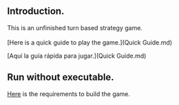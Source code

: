 ## Introduction.

This is an unfinished turn based strategy game.
<br>
<br>
[Here is a quick guide to play the game.](Quick Guide.md)

[Aquí la guía rápida para jugar.](Quick Guide.md)

## Run without executable.

[Here](https://github.com/aefren/dark-fantasy/blob/master/Readme.txt) is the requirements to build the game.
